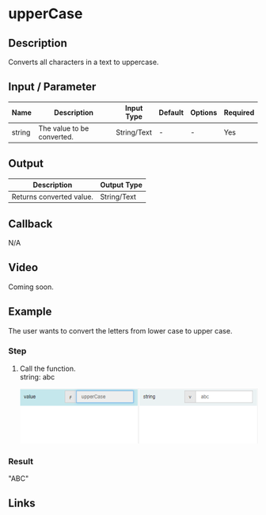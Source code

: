 ﻿# upperCase

## Description

Converts all characters in a text to uppercase.

## Input / Parameter

| Name | Description | Input Type | Default | Options | Required |
| ------ | ------ | ------ | ------ | ------ | ------ |
| string | The value to be converted. | String/Text | - | - | Yes |

## Output

| Description | Output Type |
| ------ | ------ |
| Returns converted value. | String/Text |

## Callback

N/A

## Video

Coming soon.


## Example


The user wants to convert the letters from lower case to upper case.

### Step

1. Call the function.<br>
   string: abc<br />
    
    ![](../../../../document/function/String/upperCase/upperCase-step-1.png?raw=true)

### Result

"ABC"



## Links